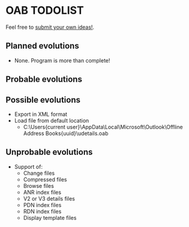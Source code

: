 # OAB TODOLIST
Feel free to [submit your own ideas!](https://github.com/HubTou/oab/discussions).

## Planned evolutions
* None. Program is more than complete!

## Probable evolutions

## Possible evolutions
* Export in XML format
* Load file from default location
  * C:\Users\{current user}\AppData\Local\Microsoft\Outlook\Offline Address Books\{uuid}\udetails.oab

## Unprobable evolutions
* Support of:
  * Change files
  * Compressed files
  * Browse files
  * ANR index files
  * V2 or V3 details files
  * PDN index files
  * RDN index files
  * Display template files

